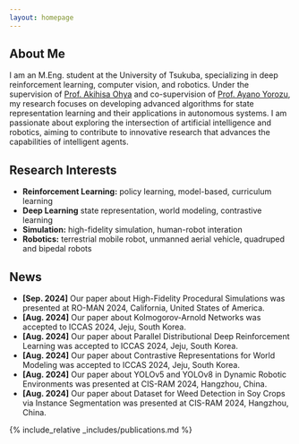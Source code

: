 ```yaml
---
layout: homepage
---
```


## About Me

I am an M.Eng. student at the University of Tsukuba, specializing in deep reinforcement learning, computer vision, and robotics. Under the supervision of [Prof. Akihisa Ohya](https://www.cs.tsukuba.ac.jp/~ohya/index_eng.html) and co-supervision of [Prof. Ayano Yorozu](https://www.cs.tsukuba.ac.jp/~yorozu/index_en.html), my research focuses on developing advanced algorithms for state representation learning and their applications in autonomous systems. I am passionate about exploring the intersection of artificial intelligence and robotics, aiming to contribute to innovative research that advances the capabilities of intelligent agents.

## Research Interests

- **Reinforcement Learning:** policy learning, model-based, curriculum learning
- **Deep Learning** state representation, world modeling, contrastive learning
- **Simulation:** high-fidelity simulation, human-robot interation
- **Robotics:** terrestrial mobile robot, unmanned aerial vehicle, quadruped and bipedal robots

## News

- **[Sep. 2024]** Our paper about High-Fidelity Procedural Simulations was presented at RO-MAN 2024, California, United States of America.
- **[Aug. 2024]** Our paper about Kolmogorov-Arnold Networks was accepted to ICCAS 2024, Jeju, South Korea.
- **[Aug. 2024]** Our paper about Parallel Distributional Deep Reinforcement Learning was accepted to ICCAS 2024, Jeju, South Korea.
- **[Aug. 2024]** Our paper about Contrastive Representations for World Modeling was accepted to ICCAS 2024, Jeju, South Korea.
- **[Aug. 2024]** Our paper about YOLOv5 and YOLOv8 in Dynamic Robotic Environments was presented at CIS-RAM 2024, Hangzhou, China.
- **[Aug. 2024]** Our paper about Dataset for Weed Detection in Soy Crops via Instance Segmentation was presented at CIS-RAM 2024, Hangzhou, China.

{% include_relative _includes/publications.md %}

<!-- {% include_relative _includes/services.md %} -->
